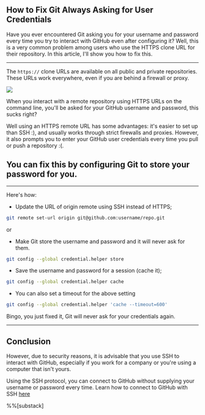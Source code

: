 ## How to Fix Git Always Asking for User Credentials

Have you ever encountered Git asking you for your username and password every time you try to interact with GitHub even after configuring it? Well, this is a very common problem among users who use the HTTPS clone URL for their repository. In this article, I'll show you how to fix this.

---

The `https://` clone URLs are available on all public and private repositories. These URLs work everywhere, even if you are behind a firewall or proxy.

![](https://res.cloudinary.com/bolaji/image/upload/v1570636713/null/blog/0003/01.png)

When you interact with a remote repository using HTTPS URLs on the command line, you'll be asked for your GitHub username and password, this sucks right?

Well using an HTTPS remote URL has some advantages: it's easier to set up than SSH :), and usually works through strict firewalls and proxies. However, it also prompts you to enter your GitHub user credentials every time you pull or push a repository :(.

## You can fix this by configuring Git to store your password for you.
---
Here's how:

- Update the URL of origin remote using SSH instead of HTTPS;

```bash
git remote set-url origin git@github.com:username/repo.git
```
or

- Make Git store the username and password and it will never ask for them. 

```bash
git config --global credential.helper store
```


- Save the username and password for a session (cache it);

```bash
git config --global credential.helper cache
```

- You can also set a timeout for the above setting

```bash
git config --global credential.helper 'cache --timeout=600'
```

Bingo, you just fixed it, Git will never ask for your credentials again.

---

## Conclusion
However, due to security reasons, it is advisable that you use SSH to interact with GitHub, especially if you work for a company or you're using a computer that isn't yours.

Using the SSH protocol, you can connect to GitHub without supplying your username or password every time. Learn how to connect to GitHub with SSH [here](https://help.github.com/en/articles/connecting-to-github-with-ssh)

%%[substack]
